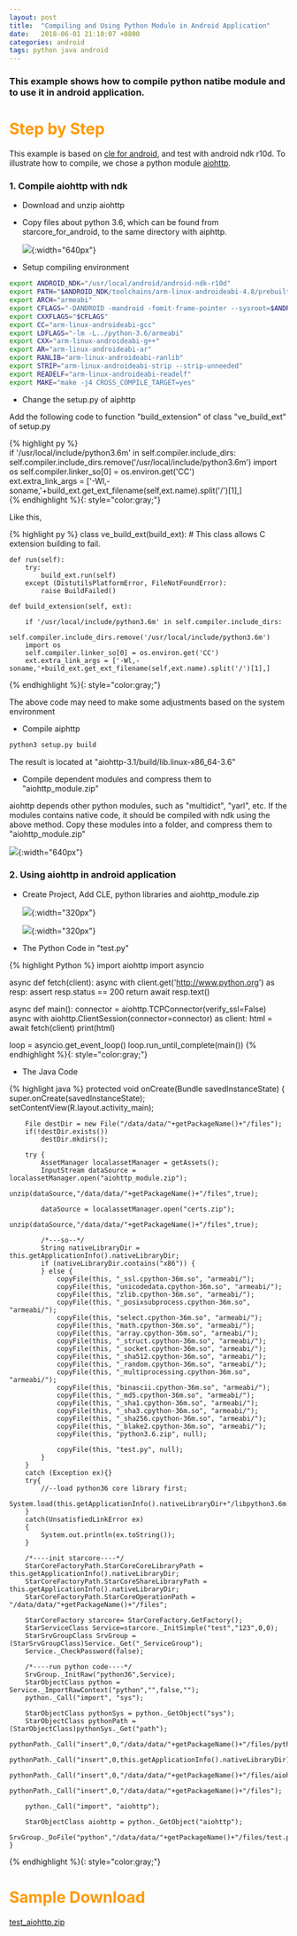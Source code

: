 ```yaml
---
layout: post
title:  "Compiling and Using Python Module in Android Application"
date:   2018-06-01 21:10:07 +0800
categories: android
tags: python java android
---
```


### This example shows how to compile python natibe module and to use it in android application.

<h1 align = "left"><font color="#FF9900">Step by Step</font></h1>

This example is based on [cle for android](https://github.com/srplab/starcore_for_android), and test with android ndk r10d.
To illustrate how to compile, we chose a python module [aiohttp](https://github.com/aio-libs/aiohttp).


### 1. Compile aiohttp with ndk

* Download and unzip aiohttp

* Copy files about python 3.6, which can be found from starcore_for_android, to the same directory with aiphttp.

  ![](/images/compiling_and_using_python_module_in_android_pci1.png){:width="640px"}

* Setup compiling environment

```sh
export ANDROID_NDK="/usr/local/android/android-ndk-r10d"
export PATH="$ANDROID_NDK/toolchains/arm-linux-androideabi-4.8/prebuilt/linux-x86_64/bin/:$ANDROID_NDK:$ANDROID_NDK/tools:/usr/local/bin:/usr/bin:/bin:$PATH"
export ARCH="armeabi"
export CFLAGS="-DANDROID -mandroid -fomit-frame-pointer --sysroot=$ANDROID_NDK/platforms/android-9/arch-arm -I../python-3.6/armeabi/include/python3.6m"
export CXXFLAGS="$CFLAGS"
export CC="arm-linux-androideabi-gcc"
export LDFLAGS="-lm -L../python-3.6/armeabi"
export CXX="arm-linux-androideabi-g++"
export AR="arm-linux-androideabi-ar"
export RANLIB="arm-linux-androideabi-ranlib"
export STRIP="arm-linux-androideabi-strip --strip-unneeded"
export READELF="arm-linux-androideabi-readelf"
export MAKE="make -j4 CROSS_COMPILE_TARGET=yes"
```

* Change the setup.py of aiphttp

Add the following code to function "build_extension" of class "ve_build_ext" of setup.py

  {% highlight py %}   
        if '/usr/local/include/python3.6m' in self.compiler.include_dirs:
            self.compiler.include_dirs.remove('/usr/local/include/python3.6m')
        import os
        self.compiler.linker_so[0] = os.environ.get('CC')  
        ext.extra_link_args = ['-Wl,-soname,'+build_ext.get_ext_filename(self,ext.name).split('/')[1],]        
  {% endhighlight %}{: style="color:gray;"}

Like this,

  {% highlight py %}
class ve_build_ext(build_ext):
    # This class allows C extension building to fail.

    def run(self):   
        try:
            build_ext.run(self)
        except (DistutilsPlatformError, FileNotFoundError):
            raise BuildFailed()

    def build_extension(self, ext):  
    
        if '/usr/local/include/python3.6m' in self.compiler.include_dirs:
            self.compiler.include_dirs.remove('/usr/local/include/python3.6m')
        import os
        self.compiler.linker_so[0] = os.environ.get('CC')  
        ext.extra_link_args = ['-Wl,-soname,'+build_ext.get_ext_filename(self,ext.name).split('/')[1],]
        
  {% endhighlight %}{: style="color:gray;"}
  
The above code may need to make some adjustments based on the system environment    
  
* Compile aiphttp

```sh
python3 setup.py build
```

The result is located at "aiohttp-3.1/build/lib.linux-x86_64-3.6" 

* Compile dependent modules and compress them to "aiohttp_module.zip"

aiohttp depends other python modules, such as "multidict", "yarl", etc. If the modules contains native code, it should be compiled with ndk using the above method.
Copy these modules into a folder, and compress them to "aiohttp_module.zip"

![](/images/compiling_and_using_python_module_in_android_pci2.png){:width="640px"}

### 2. Using aiohttp in android application

* Create Project, Add CLE, python libraries and aiohttp_module.zip

  ![](/images/compiling_and_using_python_module_in_android_pci3.png){:width="320px"}
  
  ![](/images/compiling_and_using_python_module_in_android_pci4.png){:width="320px"}
  
* The Python Code in "test.py"

{% highlight Python %}
import aiohttp
import asyncio

async def fetch(client):
    async with client.get('http://www.python.org') as resp:
        assert resp.status == 200
        return await resp.text()


async def main():
    connector = aiohttp.TCPConnector(verify_ssl=False)
    async with aiohttp.ClientSession(connector=connector) as client:
        html = await fetch(client)
        print(html)

loop = asyncio.get_event_loop()
loop.run_until_complete(main())
{% endhighlight %}{: style="color:gray;"}  
  
* The Java Code  

{% highlight java %}
    protected void onCreate(Bundle savedInstanceState) {
        super.onCreate(savedInstanceState);
        setContentView(R.layout.activity_main);

        File destDir = new File("/data/data/"+getPackageName()+"/files");
        if(!destDir.exists())
            destDir.mkdirs();

        try {
            AssetManager localassetManager = getAssets();
            InputStream dataSource = localassetManager.open("aiohttp_module.zip");
            unzip(dataSource,"/data/data/"+getPackageName()+"/files",true);

            dataSource = localassetManager.open("certs.zip");
            unzip(dataSource,"/data/data/"+getPackageName()+"/files",true);

            /*---so--*/
            String nativeLibraryDir = this.getApplicationInfo().nativeLibraryDir;
            if (nativeLibraryDir.contains("x86")) {
            } else {
                copyFile(this, "_ssl.cpython-36m.so", "armeabi/");
                copyFile(this, "unicodedata.cpython-36m.so", "armeabi/");
                copyFile(this, "zlib.cpython-36m.so", "armeabi/");
                copyFile(this, "_posixsubprocess.cpython-36m.so", "armeabi/");
                copyFile(this, "select.cpython-36m.so", "armeabi/");
                copyFile(this, "math.cpython-36m.so", "armeabi/");
                copyFile(this, "array.cpython-36m.so", "armeabi/");
                copyFile(this, "_struct.cpython-36m.so", "armeabi/");
                copyFile(this, "_socket.cpython-36m.so", "armeabi/");
                copyFile(this, "_sha512.cpython-36m.so", "armeabi/");
                copyFile(this, "_random.cpython-36m.so", "armeabi/");
                copyFile(this, "_multiprocessing.cpython-36m.so", "armeabi/");
                copyFile(this, "binascii.cpython-36m.so", "armeabi/");
                copyFile(this, "_md5.cpython-36m.so", "armeabi/");
                copyFile(this, "_sha1.cpython-36m.so", "armeabi/");
                copyFile(this, "_sha3.cpython-36m.so", "armeabi/");
                copyFile(this, "_sha256.cpython-36m.so", "armeabi/");
                copyFile(this, "_blake2.cpython-36m.so", "armeabi/");
                copyFile(this, "python3.6.zip", null);

                copyFile(this, "test.py", null);
            }
        }
        catch (Exception ex){}
        try{
            //--load python36 core library first;
            System.load(this.getApplicationInfo().nativeLibraryDir+"/libpython3.6m.so");
        }
        catch(UnsatisfiedLinkError ex)
        {
            System.out.println(ex.toString());
        }

        /*----init starcore----*/
        StarCoreFactoryPath.StarCoreCoreLibraryPath = this.getApplicationInfo().nativeLibraryDir;
        StarCoreFactoryPath.StarCoreShareLibraryPath = this.getApplicationInfo().nativeLibraryDir;
        StarCoreFactoryPath.StarCoreOperationPath = "/data/data/"+getPackageName()+"/files";

        StarCoreFactory starcore= StarCoreFactory.GetFactory();
        StarServiceClass Service=starcore._InitSimple("test","123",0,0);
        StarSrvGroupClass SrvGroup = (StarSrvGroupClass)Service._Get("_ServiceGroup");
        Service._CheckPassword(false);

        /*----run python code----*/
        SrvGroup._InitRaw("python36",Service);
        StarObjectClass python = Service._ImportRawContext("python","",false,"");
        python._Call("import", "sys");

        StarObjectClass pythonSys = python._GetObject("sys");
        StarObjectClass pythonPath = (StarObjectClass)pythonSys._Get("path");
        pythonPath._Call("insert",0,"/data/data/"+getPackageName()+"/files/python3.6.zip");
        pythonPath._Call("insert",0,this.getApplicationInfo().nativeLibraryDir);
        pythonPath._Call("insert",0,"/data/data/"+getPackageName()+"/files/aiohttp_module");
        pythonPath._Call("insert",0,"/data/data/"+getPackageName()+"/files");

        python._Call("import", "aiohttp");

        StarObjectClass aiohttp = python._GetObject("aiohttp");
        SrvGroup._DoFile("python","/data/data/"+getPackageName()+"/files/test.py");
    }
{% endhighlight %}{: style="color:gray;"}

<h1 align = "left"><font color="#FF9900">Sample Download</font></h1>

[test_aiohttp.zip](/datas/test_aiohttp.zip  "test_aiohttp")


